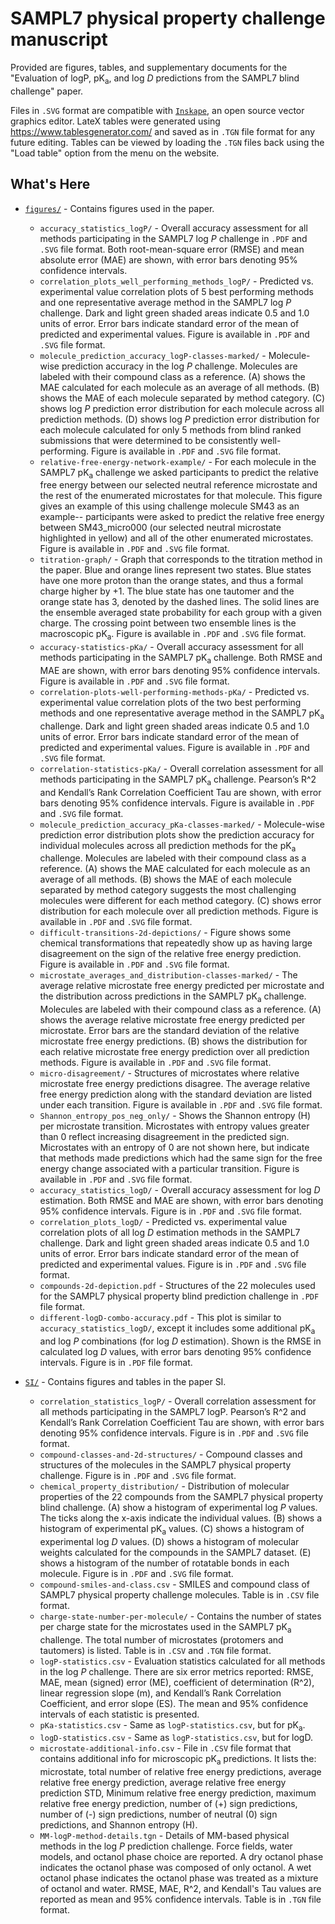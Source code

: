# SAMPL7 physical property challenge manuscript

Provided are figures, tables, and supplementary documents for the "Evaluation of logP, pK<sub>a</sub>, and log *D* predictions from the SAMPL7 blind challenge" paper.

Files in `.SVG` format are compatible with [`Inskape`](https://inkscape.org/), an open source vector graphics editor.
LateX tables were generated using https://www.tablesgenerator.com/ and saved as in `.TGN` file format for any future editing. Tables can be viewed by loading the `.TGN` files back using the "Load table" option from the menu on the website.

## What's Here
- [`figures/`](figures/) - Contains figures used in the paper.
  - `accuracy_statistics_logP/` - Overall accuracy assessment for all methods participating in the SAMPL7 log *P* challenge in `.PDF` and `.SVG` file format. Both root-mean-square error (RMSE) and mean absolute error (MAE) are shown, with error bars denoting 95% confidence intervals.
  - `correlation_plots_well_performing_methods_logP/` - Predicted vs. experimental value correlation plots of 5 best performing methods and one representative average method in the SAMPL7 log *P* challenge. Dark and light green shaded areas indicate 0.5 and 1.0 units of error. Error bars indicate standard error of the mean of predicted and experimental values. Figure is available in `.PDF` and `.SVG` file format.
  - `molecule_prediction_accuracy_logP-classes-marked/` - Molecule-wise prediction accuracy in the log *P* challenge. Molecules are labeled with their compound class as a reference. (A) shows the MAE calculated for each molecule as an average of all methods. (B) shows the MAE of each molecule separated by method category. (C) shows log *P* prediction error distribution for each molecule across all prediction methods. (D) shows log *P* prediction error distribution for each molecule calculated for only 5 methods from blind ranked submissions that were determined to be consistently well-performing. Figure is available in `.PDF` and `.SVG` file format.
  - `relative-free-energy-network-example/` - For each molecule in the SAMPL7 pK<sub>a</sub> challenge we asked participants to predict the relative free energy between our selected neutral reference microstate and the rest of the enumerated microstates for that molecule. This figure gives an example of this using challenge molecule SM43 as an example-- participants were asked to predict the relative free energy between SM43_micro000 (our selected neutral microstate highlighted in yellow) and all of the other enumerated microstates. Figure is available in `.PDF` and `.SVG` file format.
  - `titration-graph/` - Graph that corresponds to the titration method in the paper. Blue and orange lines represent two states. Blue states have one more proton than the orange states, and thus a formal charge higher by +1. The blue state has one tautomer and the orange state has 3, denoted by the dashed lines. The solid lines are the ensemble averaged state probability for each group with a given charge. The crossing point between two ensemble lines is the macroscopic pK<sub>a</sub>. Figure is available in `.PDF` and `.SVG` file format.
  - `accuracy-statistics-pKa/` - Overall accuracy assessment for all methods participating in the SAMPL7 pK<sub>a</sub> challenge. Both RMSE and MAE are shown, with error bars denoting 95% confidence intervals. Figure is available in `.PDF` and `.SVG` file format.
  - `correlation-plots-well-performing-methods-pKa/` - Predicted vs. experimental value correlation plots of the two best performing methods and one representative average method in the SAMPL7 pK<sub>a</sub> challenge. Dark and light green shaded areas indicate 0.5 and 1.0 units of error. Error bars indicate standard error of the mean of predicted and experimental values. Figure is available in `.PDF` and `.SVG` file format.
  - `correlation-statistics-pKa/` - Overall correlation assessment for all methods participating in the SAMPL7 pK<sub>a</sub> challenge. Pearson’s R^2 and Kendall’s Rank Correlation Coefficient Tau are shown, with error bars denoting 95% confidence intervals. Figure is available in `.PDF` and `.SVG` file format.
  - `molecule_prediction_accuracy_pKa-classes-marked/` - Molecule-wise prediction error distribution plots show the prediction accuracy for individual molecules across all prediction methods for the pK<sub>a</sub> challenge. Molecules are labeled with their compound class as a reference.
  (A) shows the MAE calculated for each molecule as an average of all methods. (B) shows the MAE of each molecule separated by method category suggests the most challenging molecules were different for each method category. (C) shows error distribution for each molecule over all prediction methods. Figure is available in `.PDF` and `.SVG` file format.
  - `difficult-transitions-2d-depictions/` - Figure shows some chemical transformations that repeatedly show up as having large disagreement on the sign of the relative free energy prediction. Figure is available in `.PDF` and `.SVG` file format.
  - `microstate_averages_and_distribution-classes-marked/` - The average relative microstate free energy predicted per microstate and the distribution across predictions in the SAMPL7 pK<sub>a</sub> challenge. Molecules are labeled with their compound class as a reference. (A) shows the average relative microstate free energy predicted per microstate. Error bars are the standard deviation of the relative microstate free energy predictions. (B) shows the distribution for each relative microstate free energy prediction over all prediction methods. Figure is available in `.PDF` and `.SVG` file format.
  - `micro-disagreement/` - Structures of microstates where relative microstate free energy predictions disagree. The average relative free energy prediction along with the standard deviation are listed under each transition. Figure is available in `.PDF` and `.SVG` file format.
  - `Shannon_entropy_pos_neg_only/` - Shows the Shannon entropy (H) per microstate transition. Microstates with entropy values greater than 0 reflect increasing disagreement in the predicted sign. Microstates with an entropy of 0 are not shown here, but indicate that methods made predictions which had the same sign for the free energy change associated with a particular transition. Figure is available in `.PDF` and `.SVG` file format.
  - `accuracy_statistics_logD/` - Overall accuracy assessment for log *D* estimation. Both RMSE and MAE are shown, with error bars denoting 95% confidence intervals. Figure is in `.PDF` and `.SVG` file format.
  - `correlation_plots_logD/` - Predicted vs. experimental value correlation plots of all log *D* estimation methods in the SAMPL7 challenge. Dark and light green shaded areas indicate 0.5 and 1.0 units of error. Error bars indicate standard error of the mean of predicted and experimental values. Figure is in `.PDF` and `.SVG` file format.
  - `compounds-2d-depiction.pdf` - Structures of the 22 molecules used for the SAMPL7 physical property blind prediction challenge in `.PDF` file format.
  - `different-logD-combo-accuracy.pdf` - This plot is similar to `accuracy_statistics_logD/`, except it includes some additional pK<sub>a</sub> and log *P* combinations (for log *D* estimation). Shown is the RMSE in calculated log *D* values, with error bars denoting 95% confidence intervals. Figure is in `.PDF` file format.

- [`SI/`](SI/) - Contains figures and tables in the paper SI.
  - `correlation_statistics_logP/` - Overall correlation assessment for all methods participating in the SAMPL7 logP. Pearson’s R^2 and Kendall’s Rank Correlation Coefficient Tau are shown, with error bars denoting 95% confidence intervals. Figure is in `.PDF` and `.SVG` file format.
  - `compound-classes-and-2d-structures/` - Compound classes and structures of the molecules in the SAMPL7 physical property challenge. Figure is in `.PDF` and `.SVG` file format.
  - `chemical_property_distribution/` - Distribution of molecular properties of the 22 compounds from the SAMPL7 physical property blind challenge. (A) show a histogram of experimental log *P* values. The ticks along the x-axis indicate the individual values. (B) shows a histogram of experimental pK<sub>a</sub> values. (C) shows a histogram of experimental log *D* values. (D) shows a histogram of molecular weights calculated for the compounds in the SAMPL7 dataset. (E) shows a histogram of the number of rotatable bonds in each molecule. Figure is in `.PDF` and `.SVG` file format.
  - `compound-smiles-and-class.csv` - SMILES and compound class of SAMPL7 physical property challenge molecules. Table is in `.CSV` file format.
  - `charge-state-number-per-molecule/` - Contains the number of states per charge state for the microstates used in the SAMPL7 pK<sub>a</sub> challenge. The total number of microstates (protomers and tautomers) is listed. Table is in `.CSV` and `.TGN` file format.
  - `logP-statistics.csv` - Evaluation statistics calculated for all methods in the log *P* challenge. There are six error metrics reported: RMSE, MAE, mean (signed) error (ME), coefficient of determination (R^2), linear regression slope (m), and Kendall’s Rank Correlation Coefficient, and error slope (ES). The mean and 95% confidence intervals of each statistic is presented.
  - `pKa-statistics.csv` - Same as `logP-statistics.csv`, but for pK<sub>a</sub>.
  - `logD-statistics.csv` - Same as `logP-statistics.csv`, but for logD.
  - `microstate-additional-info.csv` - File in `.CSV` file format that contains additional info for microscopic pK<sub>a</sub> predictions. It lists the: microstate, total number of relative free energy predictions, average relative free energy prediction, average relative free energy prediction STD, Minimum relative free energy prediction, maximum relative free energy prediction, number of (+) sign predictions, number of (-) sign predictions, number of neutral (0) sign predictions, and Shannon entropy (H).
  - `MM-logP-method-details.tgn` - Details of MM-based physical methods in the log *P* prediction challenge. Force fields, water models, and octanol phase choice are reported. A dry octanol phase indicates the octanol phase was composed of only octanol. A wet octanol phase indicates the octanol phase was treated as a mixture of octanol and water. RMSE, MAE, R^2, and Kendall's Tau values are reported as mean and 95% confidence intervals. Table is in `.TGN` file format.
